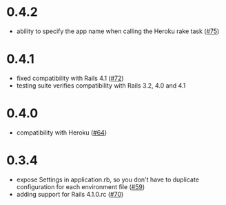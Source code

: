 # 0.4.2
* ability to specify the app name when calling the Heroku rake task ([#75](https://github.com/railsjedi/rails_config/issues/75))

# 0.4.1

* fixed compatibility with Rails 4.1 ([#72](https://github.com/railsjedi/rails_config/issues/72))
* testing suite verifies compatibility with Rails 3.2, 4.0 and 4.1

# 0.4.0

* compatibility with Heroku ([#64](https://github.com/railsjedi/rails_config/issues/64))

# 0.3.4

* expose Settings in application.rb, so you don't have to duplicate configuration for each environment file ([#59](https://github.com/railsjedi/rails_config/issues/59))
* adding support for Rails 4.1.0.rc ([#70](https://github.com/railsjedi/rails_config/issues/70))